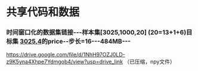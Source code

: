 # 共享代码和数据

### 时间窗口化的数据集链接---样本集[3025,1000,20] (20=13+1+6)目标集 [3025,4](T+1~T+4)的price--步长=16---484MB---
https://drive.google.com/file/d/1NhH97OZJ0LD-z9K5yna4Xhpe7Ydmgob4/view?usp=drive_link
（已压缩，npy文件）
